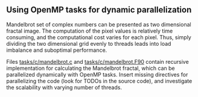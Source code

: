 ## Using OpenMP tasks for dynamic parallelization 

Mandelbrot set of complex numbers can be presented as two dimensional
fractal image. The computation of the pixel values is relatively time
consuming, and the computational cost varies for each pixel. Thus,
simply dividing the two dimensional grid evenly to threads leads into
load imbalance and suboptimal performance.

Files [tasks/c/mandelbrot.c](c/mandelbrot.c) and
[tasks/c/mandelbrot.F90](fortran/mandelbrot.F90) contain recursive
implementation for calculating the Mandelbrot fractal, which can be
parallelized dynamically with OpenMP tasks. Insert missing directives for
parallelizing the code (look for TODOs in the source code), and
investigate the scalability with varying number of threads.
